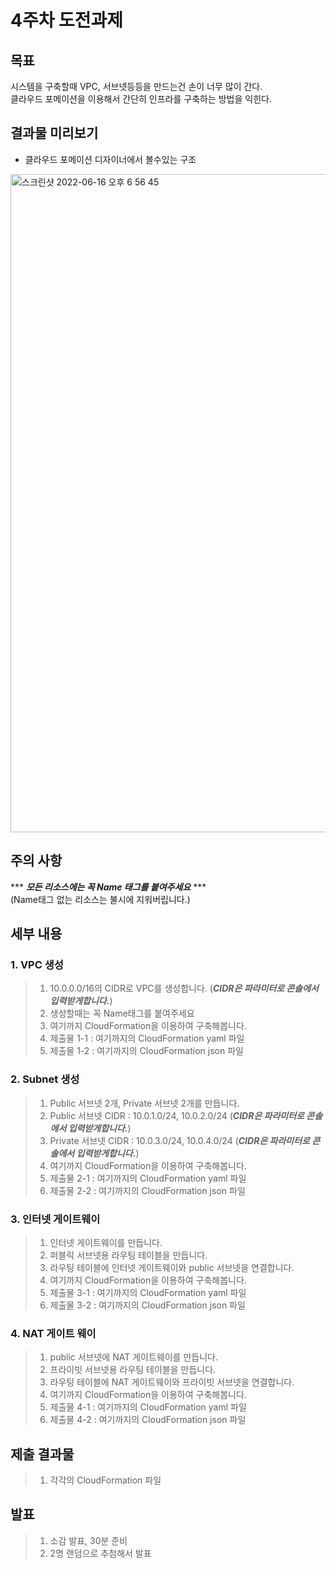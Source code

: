 # 4주차 도전과제

## 목표
시스템을 구축할때 VPC, 서브넷등등을 만드는건 손이 너무 많이 간다.   
클라우드 포메이션을 이용해서 간단히 인프라를 구축하는 방법을 익힌다.


## 결과물 미리보기
* 클라우드 포메이션 디자이너에서 볼수있는 구조 
<img width="1053" alt="스크린샷 2022-06-16 오후 6 56 45" src="https://user-images.githubusercontent.com/98567497/174061409-8d01262c-a169-4298-90e0-97a57ae14a24.png">


## 주의 사항

*** ***모든 리소스에는 꼭 Name 태그를 붙여주세요*** ***   
(Name태그 없는 리소스는 불시에 지워버립니다.)


## 세부 내용

### 1. VPC 생성
> 1. 10.0.0.0/16의 CIDR로 VPC를 생성합니다. (***CIDR은 파라미터로 콘솔에서 입력받게합니다.***)
> 2. 생성할때는 꼭 Name태그를 붙여주세요
> 3. 여기까지 CloudFormation을 이용하여 구축해봅니다.
> 4. 제출물 1-1 : 여기까지의 CloudFormation yaml 파일
> 5. 제출물 1-2 : 여기까지의 CloudFormation json 파일

### 2. Subnet 생성
> 1. Public 서브넷 2개, Private 서브넷 2개를 만듭니다.
> 2. Public 서브넷 CIDR : 10.0.1.0/24, 10.0.2.0/24 (***CIDR은 파라미터로 콘솔에서 입력받게합니다.***)
> 3. Private 서브넷 CIDR : 10.0.3.0/24, 10.0.4.0/24 (***CIDR은 파라미터로 콘솔에서 입력받게합니다.***)
> 4. 여기까지 CloudFormation을 이용하여 구축해봅니다.
> 5. 제출물 2-1 : 여기까지의 CloudFormation yaml 파일
> 6. 제출물 2-2 : 여기까지의 CloudFormation json 파일

### 3. 인터넷 게이트웨이
> 1. 인터넷 게이트웨이를 만듭니다.
> 2. 퍼블릭 서브넷용 라우팅 테이블을 만듭니다.
> 3. 라우팅 테이블에 인터넷 게이트웨이와 public 서브넷을 연결합니다.
> 4. 여기까지 CloudFormation을 이용하여 구축해봅니다.
> 5. 제출물 3-1 : 여기까지의 CloudFormation yaml 파일
> 6. 제출물 3-2 : 여기까지의 CloudFormation json 파일


### 4. NAT 게이트 웨이
> 1. public 서브넷에 NAT 게이트웨이를 만듭니다.
> 2. 프라이빗 서브넷용 라우팅 테이블을 만듭니다.
> 3. 라우팅 테이블에 NAT 게이트웨이와 프라이빗 서브넷을 연결합니다.
> 4. 여기까지 CloudFormation을 이용하여 구축해봅니다.
> 5. 제출물 4-1 : 여기까지의 CloudFormation yaml 파일
> 6. 제출물 4-2 : 여기까지의 CloudFormation json 파일



## 제출 결과물
> 1. 각각의 CloudFormation 파일

## 발표
> 1. 소감 발표, 30분 준비
> 2. 2명 랜덤으로 추첨해서 발표
